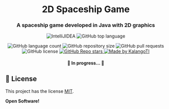<h1 align="center">
    2D Spaceship Game
</h1>

<h3 align="center">
    A spaceship game developed in Java with 2D graphics
</h3>

<p align="center">
    <img alt="IntelliJIDEA" src="https://img.shields.io/badge/IntelliJIDEA-000000.svg?style=for-the-badge&logo=intellij-idea&logoColor=white" />
    <img alt="GitHub top language" src="https://img.shields.io/github/languages/top/kalangoti/2D-Spaceship-Game?style=for-the-badge&color=success">
</p>

<p align="center">
  <img alt="GitHub language count" src="https://img.shields.io/github/languages/count/kalangoti/2D-Spaceship-Game?color=success">

  <img alt="GitHub repository size" src="https://img.shields.io/github/repo-size/kalangoti/2D-Spaceship-Game">

  <img alt="GitHub pull requests" src="https://img.shields.io/github/issues-pr/kalangoti/2D-Spaceship-Game">

  <img alt="GitHub license" src="https://img.shields.io/github/license/kalangoti/2D-Spaceship-Game">

  <a href="https://github.com/kalangoti/2D-Spaceship-Game/stargazers">
    <img alt="GitHub Repo stars" src="https://img.shields.io/github/stars/kalangoti/2D-Spaceship-Game?style=social">
  </a>

  <a href="https://github.com/kalangoti">
    <img alt="Made by KalangoTI" src="https://img.shields.io/badge/made%20by-KalangoTI-green">
  </a>
</p>

<h4 align="center"> 
	🚧  In progress...  🚧
</h4>

## 📝 License

This project has the license [MIT](./LICENSE).

**Open Software!**
